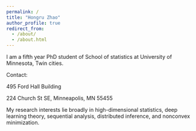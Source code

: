 ```yaml
---
permalink: /
title: "Hongru Zhao"
author_profile: true
redirect_from: 
  - /about/
  - /about.html
---
```




I am a fifth year PhD student of School of statistics at University of Minnesota, Twin cities.

Contact:

495 Ford Hall Building 

224 Church St SE, Minneapolis, MN 55455



My research interests lie broadly in high-dimensional statistics, deep learning theory, sequential analysis, distributed inference, and nonconvex minimization.
